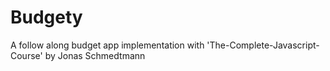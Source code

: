 # Budgety
A follow along budget app implementation with 'The-Complete-Javascript-Course' by Jonas Schmedtmann 
